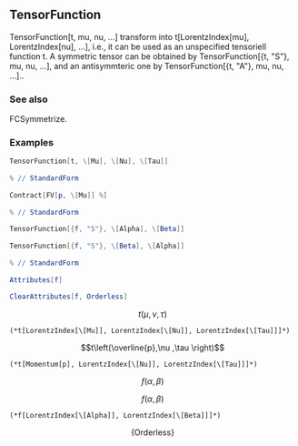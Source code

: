 ##  TensorFunction 

TensorFunction[t, mu, nu, ...] transform into t[LorentzIndex[mu], LorentzIndex[nu], ...], i.e., it can be used as an unspecified tensoriell function t. A symmetric tensor can be obtained by TensorFunction[{t, "S"}, mu, nu, ...], and an antisymmteric one by TensorFunction[{t, "A"}, mu, nu, ...]..

###  See also 

FCSymmetrize.

###  Examples 

```mathematica
TensorFunction[t, \[Mu], \[Nu], \[Tau]] 
 
% // StandardForm 
 
Contract[FV[p, \[Mu]] %] 
 
% // StandardForm 
 
TensorFunction[{f, "S"}, \[Alpha], \[Beta]] 
 
TensorFunction[{f, "S"}, \[Beta], \[Alpha]] 
 
% // StandardForm 
 
Attributes[f] 
 
ClearAttributes[f, Orderless]
```

$$t(\mu ,\nu ,\tau )$$

```
(*t[LorentzIndex[\[Mu]], LorentzIndex[\[Nu]], LorentzIndex[\[Tau]]]*)
```

$$t\left(\overline{p},\nu ,\tau \right)$$

```
(*t[Momentum[p], LorentzIndex[\[Nu]], LorentzIndex[\[Tau]]]*)
```

$$f(\alpha ,\beta )$$

$$f(\alpha ,\beta )$$

```
(*f[LorentzIndex[\[Alpha]], LorentzIndex[\[Beta]]]*)
```

$$\{\text{Orderless}\}$$